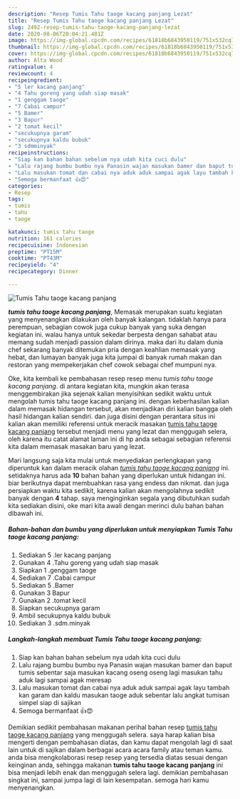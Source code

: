 ```yaml
---
description: "Resep Tumis Tahu taoge kacang panjang Lezat"
title: "Resep Tumis Tahu taoge kacang panjang Lezat"
slug: 2492-resep-tumis-tahu-taoge-kacang-panjang-lezat
date: 2020-08-06T20:04:21.481Z
image: https://img-global.cpcdn.com/recipes/61818b6843950119/751x532cq70/tumis-tahu-taoge-kacang-panjang-foto-resep-utama.jpg
thumbnail: https://img-global.cpcdn.com/recipes/61818b6843950119/751x532cq70/tumis-tahu-taoge-kacang-panjang-foto-resep-utama.jpg
cover: https://img-global.cpcdn.com/recipes/61818b6843950119/751x532cq70/tumis-tahu-taoge-kacang-panjang-foto-resep-utama.jpg
author: Alta Wood
ratingvalue: 4
reviewcount: 4
recipeingredient:
- "5 ler kacang panjang"
- "4 Tahu goreng yang udah siap masak"
- "1 genggam taoge"
- "7 Cabai campur"
- "5 Bamer"
- "3 Bapur"
- "2 tomat kecil"
- "secukupnya garam"
- "secukupnya kaldu bubuk"
- "3 sdmminyak"
recipeinstructions:
- "Siap kan bahan bahan sebelum nya udah kita cuci dulu"
- "Lalu rajang bumbu bumbu nya Panasin wajan masukan bamer dan baput tumis sebentar saja masukan kacang oseng oseng lagi masukan tahu aduk lagi sampai agak meresap"
- "Lalu masukan tomat dan cabai nya aduk aduk sampai agak layu tambah kan garam dan kaldu masukan taoge aduk sebentar lalu angkat tumisan simpel siap di sajikan"
- "Semoga bermanfaat 👍😍"
categories:
- Resep
tags:
- tumis
- tahu
- taoge

katakunci: tumis tahu taoge 
nutrition: 161 calories
recipecuisine: Indonesian
preptime: "PT15M"
cooktime: "PT43M"
recipeyield: "4"
recipecategory: Dinner

---
```



![Tumis Tahu taoge kacang panjang](https://img-global.cpcdn.com/recipes/61818b6843950119/751x532cq70/tumis-tahu-taoge-kacang-panjang-foto-resep-utama.jpg)

<b><i>tumis tahu taoge kacang panjang</i></b>, Memasak merupakan suatu kegiatan yang menyenangkan dilakukan oleh banyak kalangan. tidaklah hanya para perempuan, sebagian cowok juga cukup banyak yang suka dengan kegiatan ini. walau hanya untuk sekedar berpesta dengan sahabat atau memang sudah menjadi passion dalam dirinya. maka dari itu dalam dunia chef sekarang banyak ditemukan pria dengan keahlian memasak yang hebat, dan lumayan banyak juga kita jumpai di banyak rumah makan dan restoran yang mempekerjakan chef cowok sebagai chef mumpuni nya.

Oke, kita kembali ke pembahasan resep resep menu <i>tumis tahu taoge kacang panjang</i>. di antara kegiatan kita, mungkin akan terasa menggembirakan jika sejenak kalian menyisihkan sedikit waktu untuk mengolah tumis tahu taoge kacang panjang ini. dengan keberhasilan kalian dalam memasak hidangan tersebut, akan menjadikan diri kalian bangga oleh hasil hidangan kalian sendiri. dan juga disini dengan perantara situs ini kalian akan memiliki referensi untuk meracik masakan <u>tumis tahu taoge kacang panjang</u> tersebut menjadi menu yang lezat dan menggugah selera, oleh karena itu catat alamat laman ini di hp anda sebagai sebagian referensi kita dalam memasak masakan baru yang lezat.




Mari langsung saja kita mulai untuk menyediakan perlengkapan yang diperuntuk kan dalam meracik olahan <u><i>tumis tahu taoge kacang panjang</i></u> ini. setidaknya harus ada <b>10</b> bahan bahan yang diperlukan untuk hidangan ini. biar berikutnya dapat membuahkan rasa yang endess dan nikmat. dan juga persiapkan waktu kita sedikit, karena kalian akan mengolahnya sedikit banyak dengan <b>4</b> tahap. saya menginginkan segala yang dibutuhkan sudah kita sediakan disini, oke mari kita awali dengan merinci dulu bahan bahan dibawah ini.

<!--inarticleads1-->

##### Bahan-bahan dan bumbu yang diperlukan untuk menyiapkan Tumis Tahu taoge kacang panjang:

1. Sediakan 5 .ler kacang panjang
1. Gunakan 4 .Tahu goreng yang udah siap masak
1. Siapkan 1 .genggam taoge
1. Sediakan 7 .Cabai campur
1. Sediakan 5 .Bamer
1. Gunakan 3 Bapur
1. Gunakan 2 .tomat kecil
1. Siapkan secukupnya garam
1. Ambil secukupnya kaldu bubuk
1. Sediakan 3 .sdm.minyak




<!--inarticleads2-->

##### Langkah-langkah membuat Tumis Tahu taoge kacang panjang:

1. Siap kan bahan bahan sebelum nya udah kita cuci dulu
1. Lalu rajang bumbu bumbu nya Panasin wajan masukan bamer dan baput tumis sebentar saja masukan kacang oseng oseng lagi masukan tahu aduk lagi sampai agak meresap
1. Lalu masukan tomat dan cabai nya aduk aduk sampai agak layu tambah kan garam dan kaldu masukan taoge aduk sebentar lalu angkat tumisan simpel siap di sajikan
1. Semoga bermanfaat 👍😍




Demikian sedikit pembahasan makanan perihal bahan resep <u>tumis tahu taoge kacang panjang</u> yang menggugah selera. saya harap kalian bisa mengerti dengan pembahasan diatas, dan kamu dapat mengolah lagi di saat lain untuk di sajikan dalam berbagai acara acara family atau teman kamu. anda bisa mengkolaborasi resep resep yang tersedia diatas sesuai dengan keinginan anda, sehingga makanan <b>tumis tahu taoge kacang panjang</b> ini bisa menjadi lebih enak dan menggugah selera lagi. demikian pembahasan singkat ini, sampai jumpa lagi di lain kesempatan. semoga hari kamu menyenangkan.
